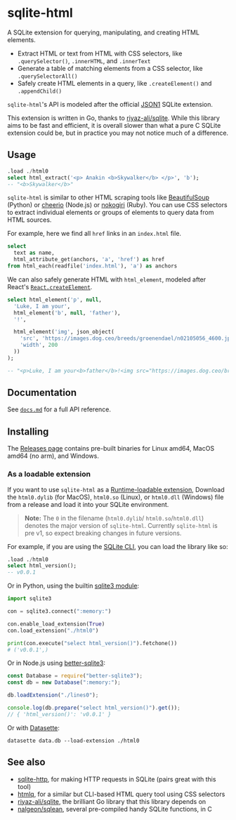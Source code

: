 # sqlite-html

A SQLite extension for querying, manipulating, and creating HTML elements.

- Extract HTML or text from HTML with CSS selectors, like `.querySelector()`, `.innerHTML`, and `.innerText`
- Generate a table of matching elements from a CSS selector, like `.querySelectorAll()`
- Safely create HTML elements in a query, like `.createElement()` and `.appendChild()`

`sqlite-html`'s API is modeled after the official [JSON1](https://www.sqlite.org/json1.html#jmini) SQLite extension.

This extension is written in Go, thanks to [riyaz-ali/sqlite](https://github.com/riyaz-ali/sqlite). While this library aims to be fast and efficient, it is overall slower than what a pure C SQLite extension could be, but in practice you may not notice much of a difference.

## Usage

```sql
.load ./html0
select html_extract('<p> Anakin <b>Skywalker</b> </p>', 'b');
-- "<b>Skywalker</b>"
```

`sqlite-html` is similar to other HTML scraping tools like [BeautifulSoup](https://beautiful-soup-4.readthedocs.io/en/latest/) (Python) or [cheerio](https://cheerio.js.org/) (Node.js) or [nokogiri](https://nokogiri.org/) (Ruby). You can use CSS selectors to extract individual elements or groups of elements to query data from HTML sources.

For example, here we find all `href` links in an `index.html` file.

```sql
select
  text as name,
  html_attribute_get(anchors, 'a', 'href') as href
from html_each(readfile('index.html'), 'a') as anchors
```

We can also safely generate HTML with `html_element`, modeled after React's [`React.createElement`](https://reactjs.org/docs/react-api.html#createelement).

```sql
select html_element('p', null,
  'Luke, I am your',
  html_element('b', null, 'father'),
  '!',

  html_element('img', json_object(
    'src', 'https://images.dog.ceo/breeds/groenendael/n02105056_4600.jpg',
    'width', 200
  ))
);

-- "<p>Luke, I am your<b>father</b>!<img src="https://images.dog.ceo/breeds/groenendael/n02105056_4600.jpg" width="200.000000"/></p>"
```

## Documentation

See [`docs.md`](./docs.md) for a full API reference.

## Installing

The [Releases page](https://github.com/asg017/sqlite-lines/releases) contains pre-built binaries for Linux amd64, MacOS amd64 (no arm), and Windows.

### As a loadable extension

If you want to use `sqlite-html` as a [Runtime-loadable extension](https://www.sqlite.org/loadext.html), Download the `html0.dylib` (for MacOS), `html0.so` (Linux), or `html0.dll` (Windows) file from a release and load it into your SQLite environment.

> **Note:**
> The `0` in the filename (`html0.dylib`/ `html0.so`/`html0.dll`) denotes the major version of `sqlite-html`. Currently `sqlite-html` is pre v1, so expect breaking changes in future versions.

For example, if you are using the [SQLite CLI](https://www.sqlite.org/cli.html), you can load the library like so:

```sql
.load ./html0
select html_version();
-- v0.0.1
```

Or in Python, using the builtin [sqlite3 module](https://docs.python.org/3/library/sqlite3.html):

```python
import sqlite3

con = sqlite3.connect(":memory:")

con.enable_load_extension(True)
con.load_extension("./html0")

print(con.execute("select html_version()").fetchone())
# ('v0.0.1',)
```

Or in Node.js using [better-sqlite3](https://github.com/WiseLibs/better-sqlite3):

```javascript
const Database = require("better-sqlite3");
const db = new Database(":memory:");

db.loadExtension("./lines0");

console.log(db.prepare("select html_version()").get());
// { 'html_version()': 'v0.0.1' }
```

Or with [Datasette](https://datasette.io/):

```
datasette data.db --load-extension ./html0
```

## See also

- [sqlite-http](https://github.com/asg017/sqlite-http), for making HTTP requests in SQLite (pairs great with this tool)
- [htmlq](https://github.com/mgdm/htmlq), for a similar but CLI-based HTML query tool using CSS selectors
- [riyaz-ali/sqlite](https://github.com/riyaz-ali/sqlite), the brilliant Go library that this library depends on
- [nalgeon/sqlean](https://github.com/nalgeon/sqlean), several pre-compiled handy SQLite functions, in C
